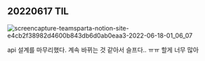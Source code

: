 ## 20220617 TIL

![screencapture-teamsparta-notion-site-e4cb2f38982d4600b843db6d0ab0eaa3-2022-06-18-01_06_07](https://user-images.githubusercontent.com/17975647/174335783-40b8a5ef-8b39-42dc-9cb2-0cee08324f18.png)

api 설계를 마무리했다. 계속 바뀌는 것 같아서 슬프다.. ㅠㅠ 할게 너무 많아 